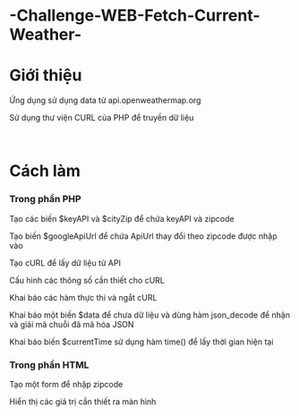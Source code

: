 # -Challenge-WEB-Fetch-Current-Weather-
<h1>Giới thiệu</h1>
    <p>Ứng dụng sử dụng data từ api.openweathermap.org </p>
    <p>Sử dụng thư viện CURL của PHP để truyền dữ liệu</p>
    <br>
    <h1>Cách làm</h1>
    <h3>Trong phần PHP</h3>
    <p>Tạo các biến $keyAPI và $cityZip để chứa keyAPI và zipcode</p>
    <p>Tạo biến $googleApiUrl để chứa ApiUrl thay đổi theo zipcode được nhập vào</p>
    <p>Tạo cURL để lấy dữ liệu từ API</p>
    <p>Cấu hình các thông số cần thiết cho cURL</p>
    <p>Khai báo các hàm thực thi và ngắt cURL </p>
    <p>Khai báo một biến $data để chưa dữ liệu và dùng hàm json_decode để nhận và giải mã chuỗi đã mã hóa JSON</p>
    <p>Khai báo biến $currentTime sử dụng hàm time() để lấy thời gian hiện tại </p>
    <h3>Trong phần HTML</h3>
    <p>Tạo một form để nhập zipcode</p>
    <p>Hiển thị các giá trị cần thiết ra màn hình</p>